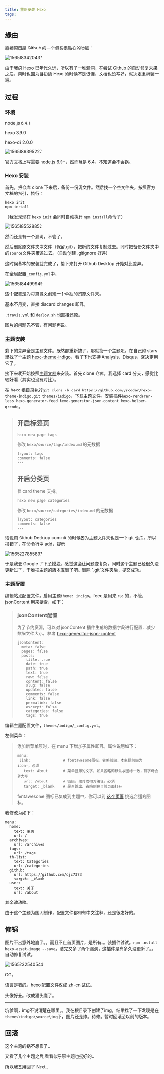 ```yaml
---
title: 重新安装 Hexo
tags:
---
```


## 缘由
直接原因是 Github 的一个假装很贴心的功能：

![1565183420437](C:\Users\niuch\Documents\GitHub\blog_backup\source\_drafts\Reinstall-hexo\1565183420437.png)

由于我的 Hexo 已年代久远，所以有了一堆漏洞，在尝试 Github 的自动修复未果之后，同时也因为当初搞 Hexo 的时候不是很懂，文档也没写好，就决定重新装一遍。


## 过程

### 环境

node.js 6.4.1

hexo 3.9.0

hexo-cli 2.0.0

![1565186395227](C:\Users\niuch\Documents\GitHub\blog\source\_drafts\Reinstall-hexo\1565186395227.png)

官方文档上写需要 node.js 6.9+，然而我是 6.4，不知道会不会锅。

### Hexo 安装

首先，把仓库 clone 下来后，备份一份源文件。然后找一个空文件夹，按照官方文档的指引，执行：

```
hexo init
npm install
```

（我发现现在 `hexo init` 会同时自动执行 `npm install`命令了）

![1565185528852](C:\Users\niuch\Documents\GitHub\blog\source\_drafts\Reinstall-hexo\1565185528852.png)

然而还是有一个漏洞，不管了。

然后删除原文件夹中文件（保留.git），把新的文件复制过去。同时把备份文件夹中的`source`文件夹覆盖过去。（自动创建 .gitignore 好评）

这时候基本的安装就完成了，接下来打开 Github Desktop 开始对比差异。

在全局配置`_config.yml`中，

![1565184499949](C:\Users\niuch\Documents\GitHub\blog\source\_drafts\Reinstall-hexo\1565184499949.png)

这个配置是为每篇博文创建一个单独的资源文件夹。

基本不用变，直接 discard changes 即可。

`.travis.yml` 和 `deploy.sh` 也直接还原。

[图片的问题](https://cjc7373.github.io/2018/10/13/Hexo%E6%90%AD%E5%BB%BA%E5%B0%8F%E8%AE%B0/#Hexo%E5%9B%BE%E7%89%87%E6%8F%92%E5%85%A5%E6%8C%87%E5%BC%95)先不管，有问题再说。

### 主题安装

剩下的差异全是主题文件。既然都重新搞了，那就换一个主题吧。在自己的 stars 里找了个主题 [hexo-theme-indigo](https://github.com/yscoder/hexo-theme-indigo)，看了下也支持 Analysis、Disqus，就决定用它了。

接下来就开始按照[主题文档](https://github.com/yscoder/hexo-theme-indigo/wiki)来安装。首先 clone 仓库，我选择 card 分支，感觉比较好看（其实也没有对比）。

在 hexo 根目录执行`git clone -b card https://github.com/yscoder/hexo-theme-indigo.git themes/indigo`，下载主题文件。安装插件`hexo-renderer-less hexo-generator-feed hexo-generator-json-content hexo-helper-qrcode`。

> ## 开启标签页
>
> ```
> hexo new page tags
> ```
>
> 修改 `hexo/source/tags/index.md` 的元数据
>
> ```
> layout: tags
> comments: false
> ---
> ```
>
> ## 开启分类页
>
> 仅 card theme 支持。
>
> ```
> hexo new page categories
> ```
>
> 修改 `hexo/source/categories/index.md` 的元数据
>
> ```
> layout: categories
> comments: false
> ---
> ```

话说用 Github Desktop commit 的时候因为主题文件夹也是一个 git 仓库，所以报错了，在命令行中 add，提示

![1565227855897](C:\Users\niuch\Documents\GitHub\blog\source\_drafts\Reinstall-hexo\1565227855897.png)

于是我去 Google 了下[子模块]([https://git-scm.com/book/zh/v2/Git-%E5%B7%A5%E5%85%B7-%E5%AD%90%E6%A8%A1%E5%9D%97](https://git-scm.com/book/zh/v2/Git-工具-子模块))，感觉这会让问题变复杂，同时这个主题已经很久没更新过了，干脆把主题的版本库删了吧。删除 `.git`文件夹后，提交成功。

### 主题配置

编辑站点配置文件。启用主题`theme: indigo`。feed 是用来 rss 的，不管。jsonContent 用来搜索，如下：

> ### jsonContent配置
>
> 为了节约资源，可以对 jsonContent 插件生成的数据字段进行配置，减少数据文件大小。参考 [hexo-generator-json-content](https://github.com/alexbruno/hexo-generator-json-content)
>
> ```
> jsonContent:
>   meta: false
>   pages: false
>   posts:
>     title: true
>     date: true
>     path: true
>     text: true
>     raw: false
>     content: false
>     slug: false
>     updated: false
>     comments: false
>     link: false
>     permalink: false
>     excerpt: false
>     categories: false
>     tags: true
> ```

编辑主题配置文件，`themes/indigo/_config.yml`。

左侧菜单： 

> 添加新菜单项时，在 menu 下增加子属性即可。属性说明如下：
>
> ```
> menu:
>  link:               # fontawesome图标，省略前缀，本主题前缀为 icon-，必须
>    text: About       # 菜单显示的文字，如果省略即默认与图标一致，首字母会转大写
>    url: /about       # 链接，绝对或相对路径，必须
>    target: _blank    # 是否跳出，省略则在当前页面打开
> ```
>
> fontawesome 图标已集成到主题中，你可以到 [这个页面](http://fontawesome.io/icons/) 挑选合适的图标。

我修改为如下：

```
menu:
  home:
    text: 主页
    url: /
  archives:
    url: /archives
  tags:
    url: /tags
  th-list:
    text: Categories
    url: /categories
  github:
    url: https://github.com/cjc7373
    target: _blank
  user:
    text: 关于
    url: /about
```

其余改动略。

由于这个主题为国人制作，配置文件都带有中文注释，还是很友好的。

## 修锅

图片不出意外地崩了。。而且不止首页图片，是所有。。装插件试试。`npm install hexo-asset-image --save`。装完又多了两个漏洞，这插件是有多久没更新了。。自动修复试试。

![1565232540544](C:\Users\niuch\Documents\GitHub\blog\source\_drafts\Reinstall-hexo\1565232540544.png)

GG。

语言是错的。hexo 配置文件改成 zh-cn 试试。

头像好丑。改成猫头鹰了。

---

坑爹啊，img不说清楚在哪里。。我在根目录下创建了img，结果找了一下发现是在`themes\indigo\source\img`下，图片还是炸。待修。暂时回滚至以前的版本。

## 回滚

这个主题的锅不想修了..

又看了几个主题之后,看看似乎原主题也挺好的..

所以我又用回了 Next..
